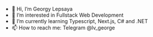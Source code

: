- 👋 Hi, I’m Georgy Lepsaya
- 👀 I’m interested in Fullstack Web Development
- 🌱 I’m currently learning Typescript, Next.js, C# and .NET
- 📫 How to reach me: Telegram @lv_george

<!---
georgelepsaya/georgelepsaya is a ✨ special ✨ repository because its `README.md` (this file) appears on your GitHub profile.
You can click the Preview link to take a look at your changes.
--->
